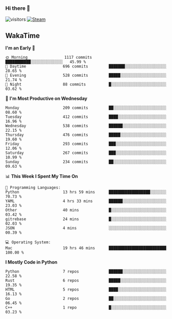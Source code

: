 ### Hi there 👋

![visitors](https://visitor-badge.glitch.me/badge?page_id=zhourunlai)
[![Steam](https://img.shields.io/badge/dynamic/json?url=https%3A%2F%2Fapi.swo.moe%2Fstats%2Fsteamgames%2F76561198285156854&query=count&color=0b1a37&label=Steam&labelColor=134375&logo=steam&suffix=+games&cacheSeconds=3600)](http://steamcommunity.com/profiles/76561198285156854)

## WakaTime
<!--START_SECTION:waka-->
**I'm an Early 🐤** 

```text
🌞 Morning                1117 commits        ███████████░░░░░░░░░░░░░░   45.99 % 
🌆 Daytime                696 commits         ███████░░░░░░░░░░░░░░░░░░   28.65 % 
🌃 Evening                528 commits         █████░░░░░░░░░░░░░░░░░░░░   21.74 % 
🌙 Night                  88 commits          █░░░░░░░░░░░░░░░░░░░░░░░░   03.62 % 
```
📅 **I'm Most Productive on Wednesday** 

```text
Monday                   209 commits         ██░░░░░░░░░░░░░░░░░░░░░░░   08.60 % 
Tuesday                  412 commits         ████░░░░░░░░░░░░░░░░░░░░░   16.96 % 
Wednesday                538 commits         ██████░░░░░░░░░░░░░░░░░░░   22.15 % 
Thursday                 476 commits         █████░░░░░░░░░░░░░░░░░░░░   19.60 % 
Friday                   293 commits         ███░░░░░░░░░░░░░░░░░░░░░░   12.06 % 
Saturday                 267 commits         ███░░░░░░░░░░░░░░░░░░░░░░   10.99 % 
Sunday                   234 commits         ██░░░░░░░░░░░░░░░░░░░░░░░   09.63 % 
```


📊 **This Week I Spent My Time On** 

```text
💬 Programming Languages: 
Python                   13 hrs 59 mins      ██████████████████░░░░░░░   70.73 % 
YAML                     4 hrs 33 mins       ██████░░░░░░░░░░░░░░░░░░░   23.03 % 
Other                    40 mins             █░░░░░░░░░░░░░░░░░░░░░░░░   03.42 % 
gitrebase                24 mins             █░░░░░░░░░░░░░░░░░░░░░░░░   02.03 % 
JSON                     4 mins              ░░░░░░░░░░░░░░░░░░░░░░░░░   00.39 % 

💻 Operating System: 
Mac                      19 hrs 46 mins      █████████████████████████   100.00 % 
```

**I Mostly Code in Python** 

```text
Python                   7 repos             ██████░░░░░░░░░░░░░░░░░░░   22.58 % 
Rust                     6 repos             █████░░░░░░░░░░░░░░░░░░░░   19.35 % 
HTML                     5 repos             ████░░░░░░░░░░░░░░░░░░░░░   16.13 % 
Go                       2 repos             ██░░░░░░░░░░░░░░░░░░░░░░░   06.45 % 
C++                      1 repo              █░░░░░░░░░░░░░░░░░░░░░░░░   03.23 % 
```




<!--END_SECTION:waka-->
